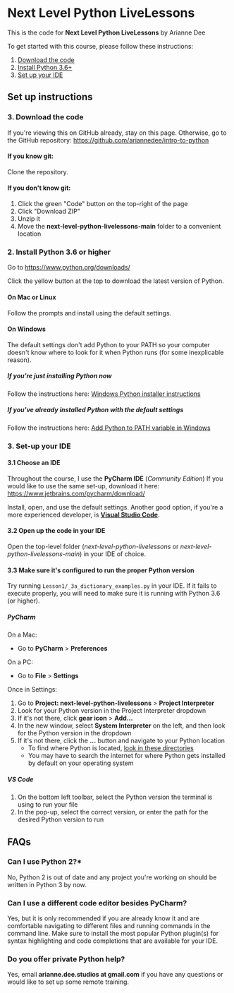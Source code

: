 # Next Level Python LiveLessons
This is the code for **Next Level Python LiveLessons** by Arianne Dee

To get started with this course, please follow these instructions:
1. [Download the code](#1-download-the-code)
2. [Install Python 3.6+](#2-install-python-36-or-higher)
3. [Set up your IDE](#3-set-up-your-ide)

## Set up instructions
### 3. Download the code
If you're viewing this on GitHub already, stay on this page.
Otherwise, go to the GitHub repository: https://github.com/ariannedee/intro-to-python

#### If you know git:
Clone the repository.

#### If you don't know git:
1. Click the green "Code" button on the top-right of the page
2. Click "Download ZIP"
3. Unzip it
4. Move the **next-level-python-livelessons-main** folder to a convenient location

### 2. Install Python 3.6 or higher
Go to https://www.python.org/downloads/

Click the yellow button at the top to download the latest version of Python.

#### On Mac or Linux
Follow the prompts and install using the default settings.

#### On Windows
The default settings don't add Python to your PATH 
so your computer doesn't know where to look for it when Python runs 
(for some inexplicable reason).

##### If you're just installing Python now
Follow the instructions here: [Windows Python installer instructions](docs/WININSTALL.md)

##### If you've already installed Python with the default settings
Follow the instructions here: [Add Python to PATH variable in Windows](docs/WINSETPATH.md)

### 3. Set-up your IDE

#### 3.1 Choose an IDE
Throughout the course, I use the **PyCharm IDE** (*Community Edition*)
If you would like to use the same set-up, download it here:
https://www.jetbrains.com/pycharm/download/

Install, open, and use the default settings.
Another good option, if you're a more experienced developer,
is [**Visual Studio Code**](https://code.visualstudio.com/Download).

#### 3.2 Open up the code in your IDE
Open the top-level folder (*next-level-python-livelessons* or *next-level-python-livelessons-main*)
in your IDE of choice.

#### 3.3 Make sure it's configured to run the proper Python version
Try running `Lesson1/_3a_dictionary_examples.py` in your IDE.
If it fails to execute properly, you will need to make sure it is running with Python 3.6 (or higher).

##### PyCharm
On a Mac:
- Go to **PyCharm** > **Preferences**

On a PC:
- Go to **File** > **Settings**

Once in Settings:
1. Go to **Project: next-level-python-livelessons** > **Project Interpreter**
1. Look for your Python version in the Project Interpreter dropdown
1. If it's not there, click **gear icon** > **Add...**
1. In the new window, select **System Interpreter** on the left, and then look for the Python version in the dropdown
1. If it's not there, click the **...** button and navigate to your Python location
   - To find where Python is located, [look in these directories](docs/PATH_LOCATIONS.md)
   - You may have to search the internet for where Python gets installed by default on your operating system

##### VS Code
1. On the bottom left toolbar, select the Python version the terminal is using to run your file
1. In the pop-up, select the correct version, or enter the path for the desired Python version to run

## FAQs
### Can I use Python 2?*
No, Python 2 is out of date and any project you're working on should be written in Python 3 by now.

### Can I use a different code editor besides PyCharm?
Yes, but it is only recommended if you are already know it and are comfortable navigating to different files and running commands in the command line. 
Make sure to install the most popular Python plugin(s) for syntax highlighting and code completions that are available for your IDE.

### Do you offer private Python help?
Yes, email **arianne.dee.studios at gmail.com** if you have any questions
or would like to set up some remote training.

